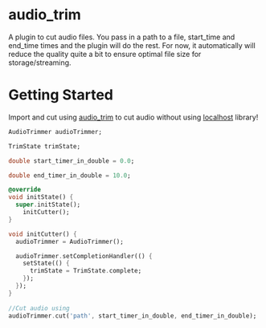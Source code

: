 # audio_trim

A plugin to cut audio files. You pass in a path to a file, start_time and end_time times and the plugin will do the rest. For now, it automatically will reduce the quality quite a bit to ensure optimal file size for storage/streaming.

# Getting Started

Import and cut using [audio_trim](https://pub.dev/packages/audio_trim) to cut audio without using [localhost](http://localhost:52183/welcome) library!

```dart
AudioTrimmer audioTrimmer;

TrimState trimState;

double start_timer_in_double = 0.0;

double end_timer_in_double = 10.0;

@override
void initState() {
  super.initState();
    initCutter();
}

void initCutter() {
  audioTrimmer = AudioTrimmer();

  audioTrimmer.setCompletionHandler(() {
    setState(() {
      trimState = TrimState.complete;
    });
  });
}
  
//Cut audio using 
audioTrimmer.cut('path', start_timer_in_double, end_timer_in_double);
```
